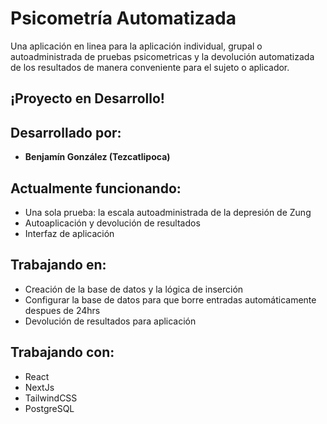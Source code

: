 # Psicometría Automatizada
Una aplicación en linea para la aplicación individual, grupal o autoadministrada de pruebas psicometricas y la devolución automatizada de los resultados de manera conveniente para el sujeto o aplicador. 

## ¡Proyecto en Desarrollo!

## Desarrollado por:
- **Benjamín González (Tezcatlipoca)**

## Actualmente funcionando: 
- Una sola prueba: la escala autoadministrada de la depresión de Zung
- Autoaplicación y devolución de resultados
- Interfaz de aplicación

## Trabajando en:
- Creación de la base de datos y la lógica de inserción
- Configurar la base de datos para que borre entradas automáticamente despues de 24hrs
- Devolución de resultados para aplicación

## Trabajando con:
- React
- NextJs
- TailwindCSS
- PostgreSQL